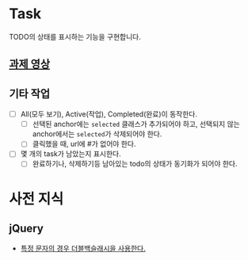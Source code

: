 # Task
TODO의 상태를 표시하는 기능을 구현합니다.

## [과제 영상](http://portal.nhnnext.org/streaming/2016/1%ED%95%99%EA%B8%B0/jQuery%EB%A1%9C%20TODO%EA%B0%9C%EB%B0%9C%ED%95%98%EA%B8%B0./%EC%A0%84%EC%9A%A9%EC%9A%B0/672)

## 기타 작업
- [ ] All(모두 보기), Active(작업), Completed(완료)이 동작한다.
	- [ ] 선택된 anchor에는 `selected` 클래스가 추가되어야 하고, 선택되지 않는 anchor에서는 `selected`가 삭제되어야 한다.
	- [ ] 클릭했을 때, url에 #가 없어야 한다.
- [ ] 몇 개의 task가 남았는지 표시한다.
	- [ ] 완료하기나, 삭제하기등 남아있는 todo의 상태가 동기화가 되어야 한다.

# 사전 지식
## jQuery
- [특정 문자의 경우 더블백슬래시을 사용한다.](https://api.jquery.com/category/selectors/)

